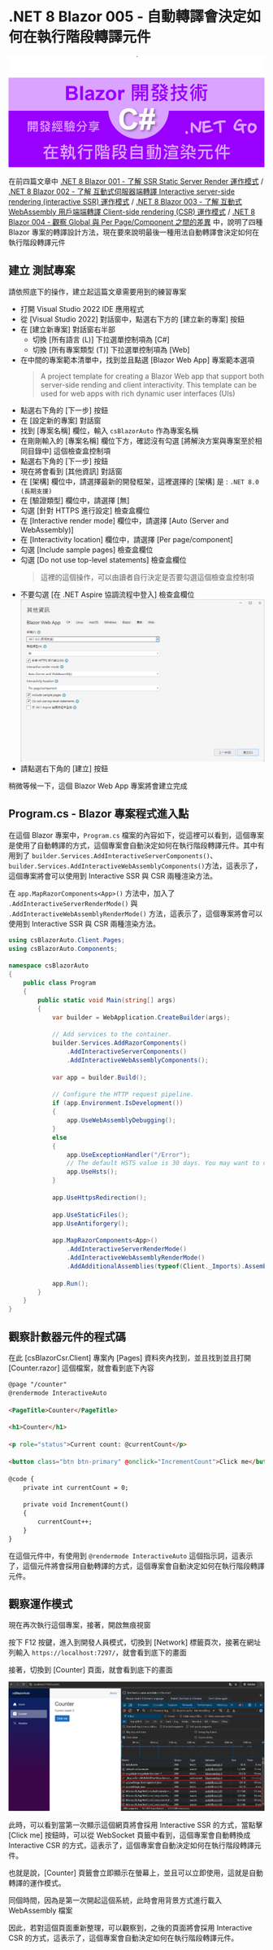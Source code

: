 # .NET 8 Blazor 005 - 自動轉譯會決定如何在執行階段轉譯元件

![](../Images/cs2024-9937.png)

在前四篇文章中 [.NET 8 Blazor 001 - 了解 SSR Static Server Render 運作模式](https://csharpkh.blogspot.com/2024/07/NET8-Blazor-Understand-SSR-Static-Server-Render.html) / [.NET 8 Blazor 002 - 了解 互動式伺服器端轉譯 Interactive server-side rendering (interactive SSR) 運作模式](https://csharpkh.blogspot.com/2024/10/NET8-Blazor-Understand-Interactive-server-side-SSR-Render.html) / [.NET 8 Blazor 003 - 了解 互動式 WebAssembly 用戶端端轉譯 Client-side rendering (CSR) 運作模式](https://csharpkh.blogspot.com/2024/10/NET8-Blazor-Understand-Client-SideRendering-CSR-Using-Blazor-WebAssembly.html) / [.NET 8 Blazor 004 - 觀察 Global 與 Per Page/Component 之間的差異](https://csharpkh.blogspot.com/2024/10/NET8-Blazor-Understand-Global-Per-CSR-Page-Component-Different.html) 中，說明了四種 Blazor 專案的轉譯設計方法，現在要來說明最後一種用法自動轉譯會決定如何在執行階段轉譯元件

## 建立 測試專案

請依照底下的操作，建立起這篇文章需要用到的練習專案

* 打開 Visual Studio 2022 IDE 應用程式
* 從 [Visual Studio 2022] 對話窗中，點選右下方的 [建立新的專案] 按鈕
* 在 [建立新專案] 對話窗右半部
  * 切換 [所有語言 (L)] 下拉選單控制項為 [C#]
  * 切換 [所有專案類型 (T)] 下拉選單控制項為 [Web]
* 在中間的專案範本清單中，找到並且點選 [Blazor Web App] 專案範本選項
  > A project template for creating a Blazor Web app that support both server-side rending and client interactivity. This template can be used for web apps with rich dynamic user interfaces (UIs)
* 點選右下角的 [下一步] 按鈕
* 在 [設定新的專案] 對話窗
* 找到 [專案名稱] 欄位，輸入 `csBlazorAuto` 作為專案名稱
* 在剛剛輸入的 [專案名稱] 欄位下方，確認沒有勾選 [將解決方案與專案至於相同目錄中] 這個檢查盒控制項
* 點選右下角的 [下一步] 按鈕
* 現在將會看到 [其他資訊] 對話窗
* 在 [架構] 欄位中，請選擇最新的開發框架，這裡選擇的 [架構] 是 : `.NET 8.0 (長期支援)`
* 在 [驗證類型] 欄位中，請選擇 [無] 
* 勾選 [針對 HTTPS 進行設定] 檢查盒欄位 
* 在 [Interactive render mode] 欄位中，請選擇 [Auto (Server and WebAssembly)] 
* 在 [Interactivity location] 欄位中，請選擇 [Per page/component] 
* 勾選 [Include sample pages] 檢查盒欄位 
* 勾選 [Do not use top-level statements] 檢查盒欄位 
  > 這裡的這個操作，可以由讀者自行決定是否要勾選這個檢查盒控制項
* 不要勾選 [在 .NET Aspire 協調流程中登入] 檢查盒欄位 
  ![](../Images/cs2024-9936.png)
* 請點選右下角的 [建立] 按鈕

稍微等候一下，這個 Blazor Web App 專案將會建立完成

## Program.cs - Blazor 專案程式進入點

在這個 Blazor 專案中，`Program.cs` 檔案的內容如下，從這裡可以看到，這個專案是使用了自動轉譯的方式，這個專案會自動決定如何在執行階段轉譯元件。其中有用到了 `builder.Services.AddInteractiveServerComponents()`、`builder.Services.AddInteractiveWebAssemblyComponents()`方法，這表示了，這個專案將會可以使用到 Interactive SSR 與 CSR 兩種渲染方法。

在 `app.MapRazorComponents<App>()` 方法中，加入了 `.AddInteractiveServerRenderMode()` 與 `.AddInteractiveWebAssemblyRenderMode()` 方法，這表示了，這個專案將會可以使用到 Interactive SSR 與 CSR 兩種渲染方法。

```csharp
using csBlazorAuto.Client.Pages;
using csBlazorAuto.Components;

namespace csBlazorAuto
{
    public class Program
    {
        public static void Main(string[] args)
        {
            var builder = WebApplication.CreateBuilder(args);

            // Add services to the container.
            builder.Services.AddRazorComponents()
                .AddInteractiveServerComponents()
                .AddInteractiveWebAssemblyComponents();

            var app = builder.Build();

            // Configure the HTTP request pipeline.
            if (app.Environment.IsDevelopment())
            {
                app.UseWebAssemblyDebugging();
            }
            else
            {
                app.UseExceptionHandler("/Error");
                // The default HSTS value is 30 days. You may want to change this for production scenarios, see https://aka.ms/aspnetcore-hsts.
                app.UseHsts();
            }

            app.UseHttpsRedirection();

            app.UseStaticFiles();
            app.UseAntiforgery();

            app.MapRazorComponents<App>()
                .AddInteractiveServerRenderMode()
                .AddInteractiveWebAssemblyRenderMode()
                .AddAdditionalAssemblies(typeof(Client._Imports).Assembly);

            app.Run();
        }
    }
}
```

## 觀察計數器元件的程式碼

在此 [csBlazorCsr.Client] 專案內 [Pages] 資料夾內找到，並且找到並且打開 [Counter.razor] 這個檔案，就會看到底下內容

```html
@page "/counter"
@rendermode InteractiveAuto

<PageTitle>Counter</PageTitle>

<h1>Counter</h1>

<p role="status">Current count: @currentCount</p>

<button class="btn btn-primary" @onclick="IncrementCount">Click me</button>

@code {
    private int currentCount = 0;

    private void IncrementCount()
    {
        currentCount++;
    }
}
```

在這個元件中，有使用到 `@rendermode InteractiveAuto` 這個指示詞，這表示了，這個元件將會採用自動轉譯的方式，這個專案會自動決定如何在執行階段轉譯元件。

## 觀察運作模式

現在再次執行這個專案，接著，開啟無痕視窗

按下 F12 按鍵，進入到開發人員模式，切換到 [Network] 標籤頁次，接著在網址列輸入 `https://localhost:7297/`，就會看到底下的畫面

接著，切換到 [Counter] 頁面，就會看到底下的畫面

![](../Images/cs2024-9935.png)

此時，可以看到當第一次顯示這個網頁將會採用 Interactive SSR 的方式，當點擊 [Click me] 按鈕時，可以從 WebSocket 頁籤中看到，這個專案會自動轉換成 Interactive CSR 的方式，這表示了，這個專案會自動決定如何在執行階段轉譯元件。

也就是說，[Counter] 頁籤會立即顯示在螢幕上，並且可以立即使用，這就是自動轉譯的運作模式。

同個時間，因為是第一次開起這個系統，此時會用背景方式進行載入 WebAssembly 檔案

因此，若對這個頁面重新整理，可以觀察到，之後的頁面將會採用 Interactive CSR 的方式，這表示了，這個專案會自動決定如何在執行階段轉譯元件。


